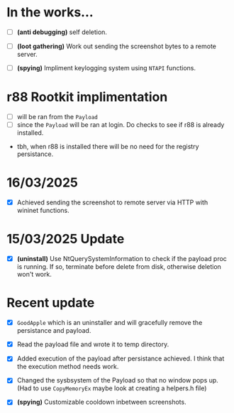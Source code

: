 # In the works...
 - [ ] **(anti debugging)** self deletion.
 - [ ] **(loot gathering)** Work out sending the screenshot bytes to a remote server.
 - [ ] **(spying)** Impliment keylogging system using `NTAPI` functions.


# **r88** Rootkit implimentation
 - [ ] will be ran from the `Payload`
 - [ ] since the `Payload` will be ran at login. Do checks to see if r88 is already installed.
- tbh, when r88 is installed there will be no need for the registry persistance.

# 16/03/2025
 - [x] Achieved sending the screenshot to remote server via HTTP with wininet functions.

# 15/03/2025 Update
 - [x] **(uninstall)** Use NtQuerySystemInformation to check if the payload proc is running. If so, terminate before delete from disk, otherwise deletion won't work.

# Recent update
 - [x] `GoodApple` which is an uninstaller and will gracefully remove the persistance and payload.
 - [x] Read the payload file and wrote it to temp directory.
 - [x] Added execution of the payload after persistance achieved. I think that the execution method needs work.
 - [x] Changed the sysbsystem of the Payload so that no window pops up. (Had to use `CopyMemoryEx` maybe look at creating a helpers.h file)
 - [x] **(spying)** Customizable cooldown inbetween screenshots.
 